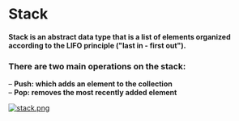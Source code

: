 # Stack

#### Stack is an abstract data type that is a list of elements organized according to the LIFO principle ("last in - first out").

### There are two main operations on the stack:

– **Push: which adds an element to the collection**<br>
– **Pop: removes the most recently added element**

[![stack.png](https://i.postimg.cc/jdzkdHjX/stack.png)](https://postimg.cc/Tp3ctWgL)
